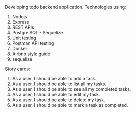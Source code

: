 Developing todo backend application.
Technologies using:
   1. Nodejs
   2. Express
   3. REST APIs
   4. Postgre SQL - Sequelize
   5. Unit testing
   6. Postman API testing 
   7. Docker
   8. Airbnb style guide
   9. sequelize

Story cards:

  1. As a user, I should be able to add a task.
  2. As a user, I should be able to list all my tasks.
  3. As a user, I should be able to see all my completed tasks.
  4. As a user, I should be able to edit my task.
  5. As a user, I should be able to delete my task.
  6. As a user, I should be able to mark a task as completed.